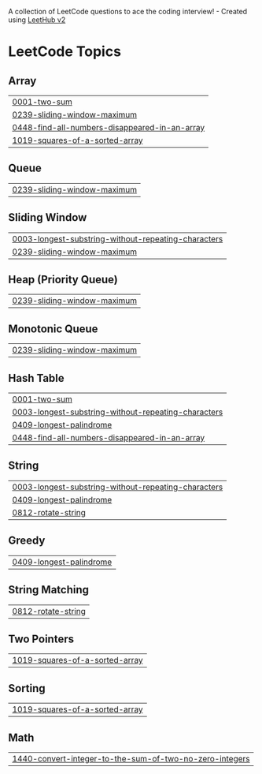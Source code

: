 A collection of LeetCode questions to ace the coding interview! - Created using [LeetHub v2](https://github.com/arunbhardwaj/LeetHub-2.0)
<!---LeetCode Topics Start-->
# LeetCode Topics
## Array
|  |
| ------- |
| [0001-two-sum](https://github.com/Arunesh9952/LeetCode-Problems/tree/master/0001-two-sum) |
| [0239-sliding-window-maximum](https://github.com/Arunesh9952/LeetCode-Problems/tree/master/0239-sliding-window-maximum) |
| [0448-find-all-numbers-disappeared-in-an-array](https://github.com/Arunesh9952/LeetCode-Problems/tree/master/0448-find-all-numbers-disappeared-in-an-array) |
| [1019-squares-of-a-sorted-array](https://github.com/Arunesh9952/LeetCode-Problems/tree/master/1019-squares-of-a-sorted-array) |
## Queue
|  |
| ------- |
| [0239-sliding-window-maximum](https://github.com/Arunesh9952/LeetCode-Problems/tree/master/0239-sliding-window-maximum) |
## Sliding Window
|  |
| ------- |
| [0003-longest-substring-without-repeating-characters](https://github.com/Arunesh9952/LeetCode-Problems/tree/master/0003-longest-substring-without-repeating-characters) |
| [0239-sliding-window-maximum](https://github.com/Arunesh9952/LeetCode-Problems/tree/master/0239-sliding-window-maximum) |
## Heap (Priority Queue)
|  |
| ------- |
| [0239-sliding-window-maximum](https://github.com/Arunesh9952/LeetCode-Problems/tree/master/0239-sliding-window-maximum) |
## Monotonic Queue
|  |
| ------- |
| [0239-sliding-window-maximum](https://github.com/Arunesh9952/LeetCode-Problems/tree/master/0239-sliding-window-maximum) |
## Hash Table
|  |
| ------- |
| [0001-two-sum](https://github.com/Arunesh9952/LeetCode-Problems/tree/master/0001-two-sum) |
| [0003-longest-substring-without-repeating-characters](https://github.com/Arunesh9952/LeetCode-Problems/tree/master/0003-longest-substring-without-repeating-characters) |
| [0409-longest-palindrome](https://github.com/Arunesh9952/LeetCode-Problems/tree/master/0409-longest-palindrome) |
| [0448-find-all-numbers-disappeared-in-an-array](https://github.com/Arunesh9952/LeetCode-Problems/tree/master/0448-find-all-numbers-disappeared-in-an-array) |
## String
|  |
| ------- |
| [0003-longest-substring-without-repeating-characters](https://github.com/Arunesh9952/LeetCode-Problems/tree/master/0003-longest-substring-without-repeating-characters) |
| [0409-longest-palindrome](https://github.com/Arunesh9952/LeetCode-Problems/tree/master/0409-longest-palindrome) |
| [0812-rotate-string](https://github.com/Arunesh9952/LeetCode-Problems/tree/master/0812-rotate-string) |
## Greedy
|  |
| ------- |
| [0409-longest-palindrome](https://github.com/Arunesh9952/LeetCode-Problems/tree/master/0409-longest-palindrome) |
## String Matching
|  |
| ------- |
| [0812-rotate-string](https://github.com/Arunesh9952/LeetCode-Problems/tree/master/0812-rotate-string) |
## Two Pointers
|  |
| ------- |
| [1019-squares-of-a-sorted-array](https://github.com/Arunesh9952/LeetCode-Problems/tree/master/1019-squares-of-a-sorted-array) |
## Sorting
|  |
| ------- |
| [1019-squares-of-a-sorted-array](https://github.com/Arunesh9952/LeetCode-Problems/tree/master/1019-squares-of-a-sorted-array) |
## Math
|  |
| ------- |
| [1440-convert-integer-to-the-sum-of-two-no-zero-integers](https://github.com/Arunesh9952/LeetCode-Problems/tree/master/1440-convert-integer-to-the-sum-of-two-no-zero-integers) |
<!---LeetCode Topics End-->